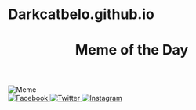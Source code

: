 # Darkcatbelo.github.io
<!DOCTYPE html>
<html lang="en">
<head>
    <meta charset="UTF-8">
    <meta name="viewport" content="width=device-width, initial-scale=1.0">
    <title>Meme Website</title>
    <link rel="stylesheet" href="style.css">
</head>
<body>
    <header>
        <h1>Meme of the Day</h1>
    </header>
    <section class="meme-container">
        <img src="meme-image.jpg" alt="Meme">
    </section>
    <footer>
        <div class="social-buttons">
            <a href="https://www.facebook.com/sharer.php?u=your_website_url" target="_blank">
                <img src="facebook-logo.png" alt="Facebook">
            </a>
            <a href="https://twitter.com/intent/tweet?text=Check%20out%20this%20funny%20meme&url=your_website_url" target="_blank">
                <img src="twitter-logo.png" alt="Twitter">
            </a>
            <a href="https://www.instagram.com/share?url=your_website_url" target="_blank">
                <img src="instagram-logo.png" alt="Instagram">
            </a>
        </div>
    </footer>
</body>
</html>
